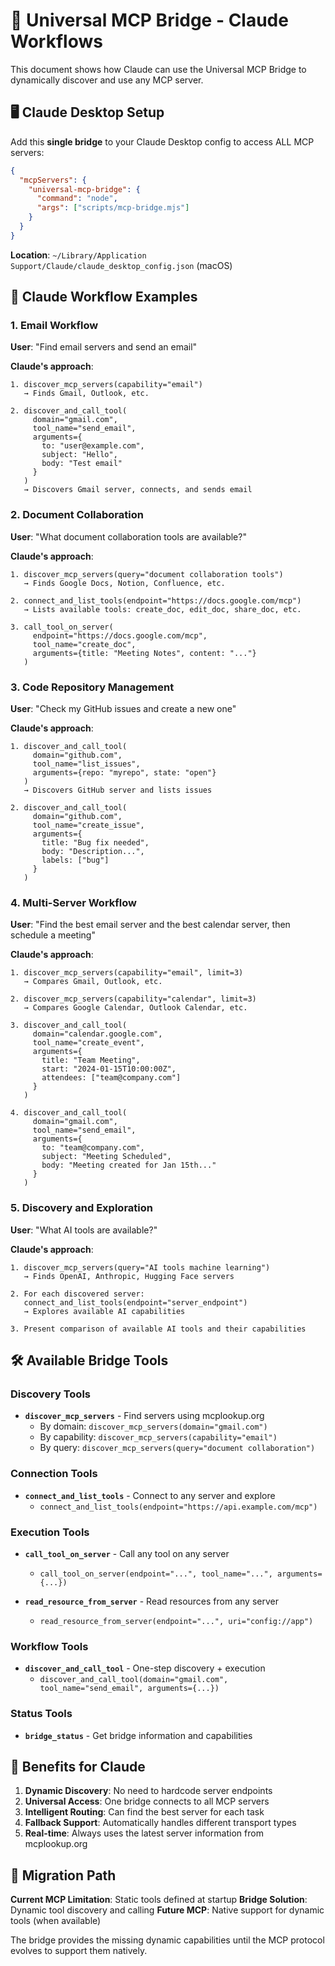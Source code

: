# 🌉 Universal MCP Bridge - Claude Workflows

This document shows how Claude can use the Universal MCP Bridge to dynamically discover and use any MCP server.

## 🖥️ Claude Desktop Setup

Add this **single bridge** to your Claude Desktop config to access ALL MCP servers:

```json
{
  "mcpServers": {
    "universal-mcp-bridge": {
      "command": "node",
      "args": ["scripts/mcp-bridge.mjs"]
    }
  }
}
```

**Location**: `~/Library/Application Support/Claude/claude_desktop_config.json` (macOS)

## 🎯 Claude Workflow Examples

### 1. Email Workflow
**User**: "Find email servers and send an email"

**Claude's approach**:
```
1. discover_mcp_servers(capability="email")
   → Finds Gmail, Outlook, etc.

2. discover_and_call_tool(
     domain="gmail.com", 
     tool_name="send_email", 
     arguments={
       to: "user@example.com",
       subject: "Hello",
       body: "Test email"
     }
   )
   → Discovers Gmail server, connects, and sends email
```

### 2. Document Collaboration
**User**: "What document collaboration tools are available?"

**Claude's approach**:
```
1. discover_mcp_servers(query="document collaboration tools")
   → Finds Google Docs, Notion, Confluence, etc.

2. connect_and_list_tools(endpoint="https://docs.google.com/mcp")
   → Lists available tools: create_doc, edit_doc, share_doc, etc.

3. call_tool_on_server(
     endpoint="https://docs.google.com/mcp",
     tool_name="create_doc",
     arguments={title: "Meeting Notes", content: "..."}
   )
```

### 3. Code Repository Management
**User**: "Check my GitHub issues and create a new one"

**Claude's approach**:
```
1. discover_and_call_tool(
     domain="github.com",
     tool_name="list_issues",
     arguments={repo: "myrepo", state: "open"}
   )
   → Discovers GitHub server and lists issues

2. discover_and_call_tool(
     domain="github.com",
     tool_name="create_issue",
     arguments={
       title: "Bug fix needed",
       body: "Description...",
       labels: ["bug"]
     }
   )
```

### 4. Multi-Server Workflow
**User**: "Find the best email server and the best calendar server, then schedule a meeting"

**Claude's approach**:
```
1. discover_mcp_servers(capability="email", limit=3)
   → Compares Gmail, Outlook, etc.

2. discover_mcp_servers(capability="calendar", limit=3)
   → Compares Google Calendar, Outlook Calendar, etc.

3. discover_and_call_tool(
     domain="calendar.google.com",
     tool_name="create_event",
     arguments={
       title: "Team Meeting",
       start: "2024-01-15T10:00:00Z",
       attendees: ["team@company.com"]
     }
   )

4. discover_and_call_tool(
     domain="gmail.com",
     tool_name="send_email",
     arguments={
       to: "team@company.com",
       subject: "Meeting Scheduled",
       body: "Meeting created for Jan 15th..."
     }
   )
```

### 5. Discovery and Exploration
**User**: "What AI tools are available?"

**Claude's approach**:
```
1. discover_mcp_servers(query="AI tools machine learning")
   → Finds OpenAI, Anthropic, Hugging Face servers

2. For each discovered server:
   connect_and_list_tools(endpoint="server_endpoint")
   → Explores available AI capabilities

3. Present comparison of available AI tools and their capabilities
```

## 🛠️ Available Bridge Tools

### Discovery Tools
- **`discover_mcp_servers`** - Find servers using mcplookup.org
  - By domain: `discover_mcp_servers(domain="gmail.com")`
  - By capability: `discover_mcp_servers(capability="email")`
  - By query: `discover_mcp_servers(query="document collaboration")`

### Connection Tools
- **`connect_and_list_tools`** - Connect to any server and explore
  - `connect_and_list_tools(endpoint="https://api.example.com/mcp")`

### Execution Tools
- **`call_tool_on_server`** - Call any tool on any server
  - `call_tool_on_server(endpoint="...", tool_name="...", arguments={...})`

- **`read_resource_from_server`** - Read resources from any server
  - `read_resource_from_server(endpoint="...", uri="config://app")`

### Workflow Tools
- **`discover_and_call_tool`** - One-step discovery + execution
  - `discover_and_call_tool(domain="gmail.com", tool_name="send_email", arguments={...})`

### Status Tools
- **`bridge_status`** - Get bridge information and capabilities

## 🚀 Benefits for Claude

1. **Dynamic Discovery**: No need to hardcode server endpoints
2. **Universal Access**: One bridge connects to all MCP servers
3. **Intelligent Routing**: Can find the best server for each task
4. **Fallback Support**: Automatically handles different transport types
5. **Real-time**: Always uses the latest server information from mcplookup.org

## 🔄 Migration Path

**Current MCP Limitation**: Static tools defined at startup
**Bridge Solution**: Dynamic tool discovery and calling
**Future MCP**: Native support for dynamic tools (when available)

The bridge provides the missing dynamic capabilities until the MCP protocol evolves to support them natively.
